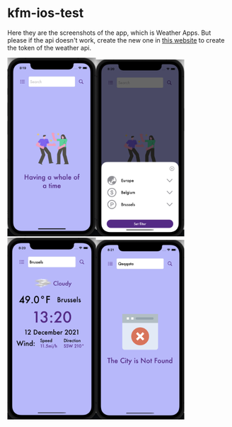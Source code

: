 # kfm-ios-test

Here they are the screenshots of the app, which is Weather Apps. But please if the api doesn't work, create the new one in [this website][1] to create the token of the weather api. 


<img src="https://github.com/HarryLuck42/kfm-ios-test/blob/master/ScreenshotApps/Screen%20Shot%202021-12-12%20at%2020.19.43.png" width="200" ><img src="https://github.com/HarryLuck42/kfm-ios-test/blob/master/ScreenshotApps/Screen%20Shot%202021-12-12%20at%2020.20.10.png" width="200" ><img src="https://github.com/HarryLuck42/kfm-ios-test/blob/master/ScreenshotApps/Screen%20Shot%202021-12-12%20at%2020.20.21.png" width="200" ><img src="https://github.com/HarryLuck42/kfm-ios-test/blob/master/ScreenshotApps/Screen%20Shot%202021-12-12%20at%2020.21.30.png" width="200" >

[1]: https://developer.accuweather.com/
